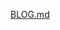 [BLOG.md](https://github.com/feras98nawafleh/data-structures-and-algorithms/blob/main/python/code_challenges/InsertionSort/BLOG.md)
